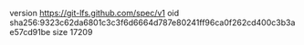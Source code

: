 version https://git-lfs.github.com/spec/v1
oid sha256:9323c62da6801c3c3f6d6664d787e80241ff96ca0f262cd400c3b3ae57cd91be
size 17209

